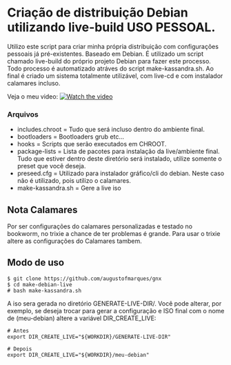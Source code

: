 # Criação de distribuição Debian utilizando live-build USO PESSOAL.
Utilizo este script para criar minha própria distribuição com configurações pessoais já pré-existentes. Baseado em Debian.
É utilizado um script chamado live-build do próprio projeto Debian para fazer este processo. Todo processo é automatizado atráves do script make-kassandra.sh. Ao final é criado um sistema
totalmente utilizável, com live-cd e com instalador calamares incluso.

Veja o meu video:
[![Watch the video](https://i9.ytimg.com/vi/1-B8OXjmzr0/maxresdefault.jpg?v=67d62afd&sqp=CKytgb8G&rs=AOn4CLAfrRyBz3OxgVqFeWkw8Xt2QNMrBg)](https://youtu.be/1-B8OXjmzr0)

### Arquivos
* includes.chroot = Tudo que será incluso dentro do ambiente final.
* bootloaders     = Bootloaders grub etc...
* hooks           = Scripts que serão executados em CHROOT.
* package-lists   = Lista de pacotes para instalação da live/ambiente final. Tudo que estiver dentro deste diretório será instalado, utilize somente o preset que você deseja.
* preseed.cfg     = Utilizado para instalador gráfico/cli do debian. Neste caso não é utilizado, pois utilizo o calamares.
* make-kassandra.sh = Gere a live iso

## Nota Calamares
Por ser configurações do calamares personalizadas e testado no bookworm, no trixie a chance de ter problemas é grande.
Para usar o trixie altere as configurações do Calamares tambem.

## Modo de uso
```
$ git clone https://github.com/augustofmarques/gnx
$ cd make-debian-live
# bash make-kassandra.sh
```
A iso sera gerada no diretório GENERATE-LIVE-DIR/. Você pode alterar, por exemplo, se deseja trocar para gerar a configuração e ISO final com o nome de (meu-debian) altere a variável DIR_CREATE_LIVE:
```
# Antes
export DIR_CREATE_LIVE="${WORKDIR}/GENERATE-LIVE-DIR"

# Depois
export DIR_CREATE_LIVE="${WORKDIR}/meu-debian"
```
